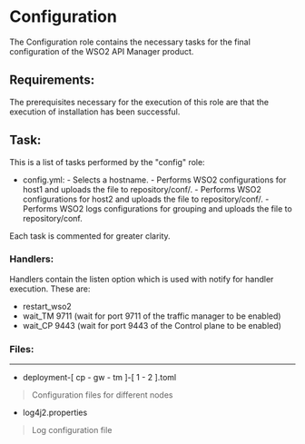 # Configuration 

The Configuration role contains the necessary tasks for the final configuration of the WSO2 API Manager product.


## Requirements:
The prerequisites necessary for the execution of this role are that the execution of installation has been successful.

## Task:

This is a list of tasks performed by the "config" role:

- config.yml:
      - Selects a hostname.
      - Performs WSO2 configurations for host1 and uploads the file to repository/conf/.
      - Performs WSO2 configurations for host2 and uploads the file to repository/conf/.
      - Performs WSO2 logs configurations for grouping and uploads the file to repository/conf.

      
Each task is commented for greater clarity.

### Handlers:
Handlers contain the listen option which is used with notify for handler execution. These are:

- restart_wso2
- wait_TM 9711 (wait for port 9711 of the traffic manager to be enabled)
- wait_CP 9443 (wait for port 9443 of the Control plane to be enabled)

### Files:
--------------

- deployment-[ cp - gw - tm ]-[ 1 - 2 ].toml
> Configuration files for different nodes 
      
- log4j2.properties
> Log configuration file
